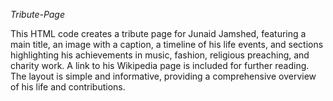 *Tribute-Page*

This HTML code creates a tribute page for Junaid Jamshed, featuring a main title, an image with a caption, a timeline of his life events, and sections highlighting his achievements in music, fashion, religious preaching, and charity work. A link to his Wikipedia page is included for further reading. The layout is simple and informative, providing a comprehensive overview of his life and contributions.
